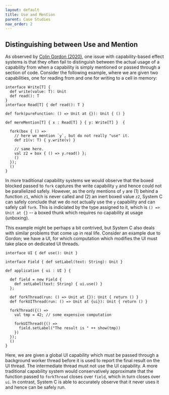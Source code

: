```yaml
---
layout: default
title: Use and Mention
parent: Case Studies
nav_order: 2
---
```


## Distinguishing between Use and Mention

As observed by [Colin Gordon (2020)](https://drops.dagstuhl.de/opus/volltexte/2020/13167), one issue with capability-based effect systems is that they often fail to distinguish between the actual
usage of a capability from when a capability is simply mentioned or passed through a section of code.
Consider the following example, where we are given two capabilities, one for reading from and one for
writing to a cell in memory:

```effekt
interface Write[T] {
  def write(value: T): Unit
  def read(): T
}
interface Read[T] { def read(): T }

def fork(pureFunction: () => Unit at {}): Unit { () }

def mereMention[T] { x : Read[T] } { y: Write[T] }  {

  fork(box { () =>
    // here we mention `y`, but do not really "use" it.
    def z1(v: T) { y.write(v) }

    // same here.
    val z2 = box { () => y.read() };
    ()
  });
  ()
}
```

In more traditional capability systems we would observe that the boxed blocked passed to `fork` captures the write capability `y`
and hence could not be parallelized safely. However, as the only mentions of `y` are (1) behind a function `z1`, which
is never called and (2) an inert boxed value `z2`, System C can safely conclude that we do not actually
use the `y` capability and can safely call `fork`.  This is indiciated by the type assigned to it, which is
`() => Unit at {}` -- a boxed thunk which requires no capability at usage (unboxing).

This example might be perhaps a bit contrived, but System C also deals with similar problems that come up
in real life.  Consider an example due to Gordon; we have a UI, for which computation which
modifies the UI must take place on dedicated UI threads.

```effekt
interface UI { def use(): Unit }

interface Field { def setLabel(text: String): Unit }

def application { ui : UI } {

  def field = new Field {
    def setLabel(text: String) { ui.use() }
  };

  def forkThread(run: () => Unit at {}): Unit { return () }
  def forkUIThread(run: () => Unit at {ui}): Unit { return () }

  forkThread({() =>
    val tmp = 42; // some expensive computation

    forkUIThread({() =>
      field.setLabel("The result is " ++ show(tmp))
    })
  });
  ()
}
```

Here, we are given a global UI capability which must be
passed through a background worker thread before it is used to report the final result on the UI thread.
The intermediate thread must not use the UI capability.
A more traditional capability system would conservatively approximate that the function passed
to `forkThread` closes over `field`, which in turn closes over `ui`.
In contrast, System C is able to accurately observe that it never uses it and hence can be safely run.
